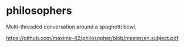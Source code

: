 # philosophers
Multi-threaded conversation around a spaghetti bowl.

https://github.com/maxime-42/philosopher/blob/master/en.subject.pdf
